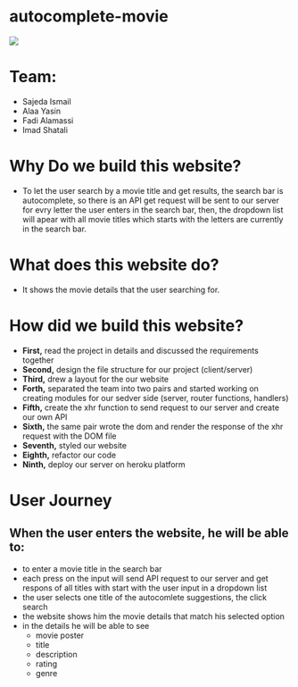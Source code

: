 # autocomplete-movie

![](https://i.pinimg.com/originals/e7/38/6b/e7386b0539ec9c24e6acaf7bbf8c3d21.gif)

# Team:
 - Sajeda Ismail
 - Alaa Yasin
 - Fadi Alamassi
 - Imad Shatali

 # Why Do we build this website?
- To let the user search by a movie title and get results, the search bar is autocomplete, so there is an API get request will be sent to our server for evry letter the user enters in the search bar, then, the dropdown list will apear with all movie titles which starts with the letters are currently in the search bar.

# What does this website do?
- It shows the movie details that the user searching for.

# How did we build this website?

- **First,** read the project in details and discussed the requirements
 together
- **Second,** design the file structure for our project (client/server)
- **Third,** drew a layout for the our website
- **Forth,** separated the team into two pairs and started working on creating modules for our sedver side (server, router functions, handlers)
- **Fifth,** create the xhr function to send request to our server and create our own API
- **Sixth,** the same pair wrote the dom and render the response of the xhr request with the DOM file 
- **Seventh,** styled our website
- **Eighth,** refactor our code
- **Ninth,** deploy our server on heroku platform



# User Journey
## When the user enters the website, he will be able to:
- to enter a movie title in the search bar
- each press on the input will send API request to our server and get respons of all titles with start with the user input in a dropdown list
- the user selects one title of the autocomlete suggestions, the click search
- the website shows him the movie details that match his selected option
- in the details he will be able to see
    * movie poster
    * title
    * description
    * rating
    * genre